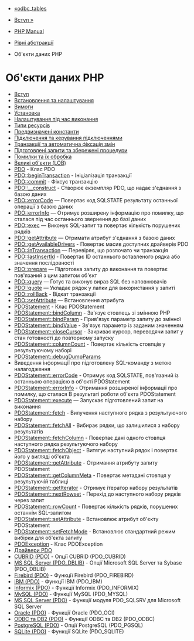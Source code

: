 - [«odbc_tables](function.odbc-tables.md)
- [Вступ »](intro.pdo.md)

- [PHP Manual](index.md)
- [Рівні абстракції](refs.database.abstract.md)
- Об'єкти даних PHP

# Об'єкти даних PHP

- [Вступ](intro.pdo.md)
- [Встановлення та налаштування](pdo.setup.md)
- [Вимоги](pdo.requirements.md)
- [Установка](pdo.installation.md)
- [Налаштування під час виконання](pdo.configuration.md)
- [Типи ресурсів](pdo.resources.md)
- [Предвизначені константи](pdo.constants.md)
- [Підключення та керування підключеннями](pdo.connections.md)
- [Транзакції та автоматична фіксація змін](pdo.transactions.md)
- [Підготовлені запити та збережені процедури](pdo.prepared-statements.md)
- [Помилки та їх обробка](pdo.error-handling.md)
- [Великі об'єкти (LOB)](pdo.lobs.md)
- [PDO](class.pdo.md) - Клас PDO
- [PDO::beginTransaction](pdo.begintransaction.md) -
Ініціалізація транзакції
- [PDO::commit](pdo.commit.md) - Фіксує транзакцію
- [PDO::\_\_construct](pdo.construct.md) - Створює екземпляр
PDO, що надає з'єднання з базою даних
- [PDO::errorCode](pdo.errorcode.md) — Повертає код SQLSTATE
результату останньої операції з базою даних
- [PDO::errorInfo](pdo.errorinfo.md) — Отримує розширену
інформацію про помилку, що сталася під час останнього звернення до
базі даних
- [PDO::exec](pdo.exec.md) — Виконує SQL-запит та повертає
кількість порушених рядків
- [PDO::getAttribute](pdo.getattribute.md) — Отримати атрибут
з'єднання з базою даних
- [PDO::getAvailableDrivers](pdo.getavailabledrivers.md) -
Повертає масив доступних драйверів PDO
- [PDO::inTransaction](pdo.intransaction.md) — Перевіряє, що розпочато
чи транзакція
- [PDO::lastInsertId](pdo.lastinsertid.md) - Повертає ID
останнього вставленого рядка або значення послідовності
- [PDO::prepare](pdo.prepare.md) — Підготовка запиту до
виконання та повертає пов'язаний з цим запитом об'єкт
- [PDO::query](pdo.query.md) — Готує та виконує
вираз SQL без наповнювачів
- [PDO::quote](pdo.quote.md) — Укладає рядок у лапки для
використання у запиті
- [PDO::rollBack](pdo.rollback.md) - Відкат транзакції
- [PDO::setAttribute](pdo.setattribute.md) — Встановлення атрибута
- [PDOStatement](class.pdostatement.md) - Клас PDOStatement
- [PDOStatement::bindColumn](pdostatement.bindcolumn.md) -
Зв'язує стовпець зі змінною PHP
- [PDOStatement::bindParam](pdostatement.bindparam.md) -
Прив'язує параметр запиту до змінної
- [PDOStatement::bindValue](pdostatement.bindvalue.md) -
Зв'язує параметр із заданим значенням
- [PDOStatement::closeCursor](pdostatement.closecursor.md) -
Закриває курсор, переводячи запит у стан готовності до
повторному запуску
- [PDOStatement::columnCount](pdostatement.columncount.md) -
Повертає кількість стовпців у результуючому наборі
- [PDOStatement::debugDumpParams](pdostatement.debugdumpparams.md)
- Виведення інформації про підготовлену SQL-команду з метою налагодження
- [PDOStatement::errorCode](pdostatement.errorcode.md) -
Отримує код SQLSTATE, пов'язаний із останньою операцією в об'єкті
PDOStatement
- [PDOStatement::errorInfo](pdostatement.errorinfo.md) -
Отримання розширеної інформації про помилку, що сталася
В результаті роботи об'єкта PDOStatement
- [PDOStatement::execute](pdostatement.execute.md) — Запускає
підготовлений запит на виконання
- [PDOStatement::fetch](pdostatement.fetch.md) - Вилучення
наступного рядка з результуючого набору
- [PDOStatement::fetchAll](pdostatement.fetchall.md) - Вибирає
рядки, що залишилися з набору результатів
- [PDOStatement::fetchColumn](pdostatement.fetchcolumn.md) -
Повертає дані одного стовпця наступного рядка
результуючого набору
- [PDOStatement::fetchObject](pdostatement.fetchobject.md) -
Витягує наступний рядок і повертає його у вигляді об'єкта
- [PDOStatement::getAttribute](pdostatement.getattribute.md) -
Отримання атрибуту запиту PDOStatement
- [PDOStatement::getColumnMeta](pdostatement.getcolumnmeta.md) -
Повертає метадані стовпця у результуючій таблиці
- [PDOStatement::getIterator](pdostatement.getiterator.md) -
Отримує ітератор набору результатів
- [PDOStatement::nextRowset](pdostatement.nextrowset.md) -
Перехід до наступного набору рядків через запит
- [PDOStatement::rowCount](pdostatement.rowcount.md) -
Повертає кількість рядків, порушених останнім SQL-запитом
- [PDOStatement::setAttribute](pdostatement.setattribute.md) -
Встановлює атрибут об'єкту PDOStatement
- [PDOStatement::setFetchMode](pdostatement.setfetchmode.md) -
Встановлює стандартний режим вибірки для об'єкта запиту
- [PDOException](class.pdoexception.md) - Клас PDOException
- [Драйвери PDO](pdo.drivers.md)
- [CUBRID (PDO)](ref.pdo-cubrid.md) - Опції CUBRID
(PDO_CUBRID)
- [MS SQL Server (PDO_DBLIB)](ref.pdo-dblib.md) - Опції
Microsoft SQL Server та Sybase (PDO_DBLIB)
- [Firebird (PDO)](ref.pdo-firebird.md) - Функції Firebird
(PDO_FIREBIRD)
- [IBM (PDO)](ref.pdo-ibm.md) - Функції IBM (PDO_IBM)
- [Informix (PDO)](ref.pdo-informix.md) - Функції Informix
(PDO_INFORMIX)
- [MySQL (PDO)](ref.pdo-mysql.md) - Функції MySQL (PDO_MYSQL)
- [MS SQL Server (PDO)](ref.pdo-sqlsrv.md) - Функції модуля
PDO_SQLSRV для Microsoft SQL Server
- [Oracle (PDO)](ref.pdo-oci.md) - Функції Oracle (PDO_OCI)
- [ODBC та DB2 (PDO)](ref.pdo-odbc.md) - Функції ODBC та DB2
(PDO_ODBC)
- [PostgreSQL (PDO)](ref.pdo-pgsql.md) - Опції PostgreSQL
(PDO_PGSQL)
- [SQLite (PDO)](ref.pdo-sqlite.md) - Функції SQLite
(PDO_SQLITE)
